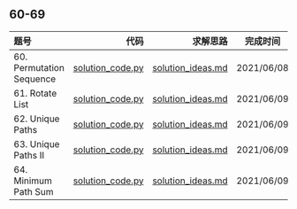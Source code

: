 ## 60-69
|题号|代码|求解思路|完成时间|
|:---|---:|---:|:---:|
| 60. Permutation Sequence | [solution_code.py](./60-PermutationSequence/solution_code.py) | [solution_ideas.md](./60-PermutationSequence/solution_ideas.md) | 2021/06/08 |
| 61. Rotate List | [solution_code.py](./61-RotateList/solution_code.py) | [solution_ideas.md](./61-RotateList/solution_ideas.md) | 2021/06/09 |
| 62. Unique Paths | [solution_code.py](./62-UniquePaths/solution_code.py) | [solution_ideas.md](./62-UniquePaths/solution_ideas.md) | 2021/06/09 |
| 63. Unique Paths II | [solution_code.py](./63-UniquePathsII/solution_code.py) | [solution_ideas.md](./63-UniquePathsII/solution_ideas.md) | 2021/06/09 |
| 64. Minimum Path Sum | [solution_code.py](./64-MinimumPathSum/solution_code.py) | [solution_ideas.md](./64-MinimumPathSum/solution_ideas.md) | 2021/06/09 |
